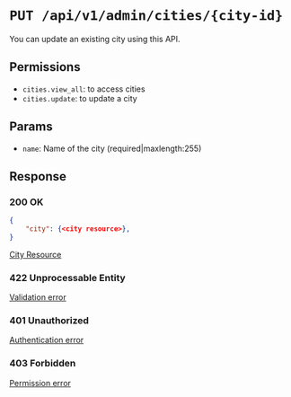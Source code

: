 # `PUT /api/v1/admin/cities/{city-id}`
You can update an existing city using this API.


## Permissions

- `cities.view_all`: to access cities
- `cities.update`: to update a city

## Params

- `name`: Name of the city (required|maxlength:255)

## Response

### 200 OK

```json
{
    "city": {<city resource>},
}
```

[City Resource](city_resource.md)

### 422 Unprocessable Entity
[Validation error](../../_globals/validation-errors.md)

### 401 Unauthorized
[Authentication error](../../_globals/authentication-errors.md)

### 403 Forbidden
[Permission error](../../_globals/permission-errors.md)
